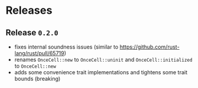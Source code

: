 # Releases

## Release `0.2.0`

- fixes internal soundness issues (similar to https://github.com/rust-lang/rust/pull/65719)
- renames `OnceCell::new` to `OnceCell::uninit` and `OnceCell::initialized` to `OnceCell::new`
- adds some convenience trait implementations and tightens some trait bounds (breaking)

